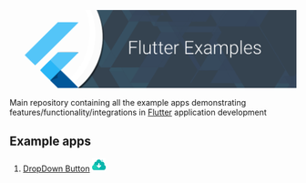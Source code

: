 ![Image](img/github_banner.png)

Main repository containing all the example apps demonstrating features/functionality/integrations in [Flutter](https://flutter.io/) application development

## Example apps

1.  [DropDown Button](/dropdown_button) [![download](img/ic_download.png)](https://kinolien.github.com/gitzip/?download=https://github.com/treasure-lau/flutter-examples/tree/master/dropdown_button)